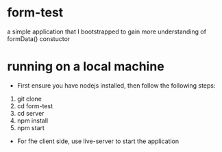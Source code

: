 # form-test

a simple application that I bootstrapped to gain more understanding of formData() constuctor

# running on a local machine

- First ensure you have nodejs installed, then follow the following steps:

1. git clone
2. cd form-test
3. cd server
4. npm install
5. npm start

- For fhe client side, use live-server to start the application
